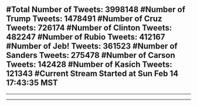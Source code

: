 #Total Number of Tweets: 3998148 
#Number of Trump Tweets: 1478491
#Number of Cruz Tweets: 726174
#Number of Clinton Tweets: 482247
#Number of Rubio Tweets: 412167
#Number of Jeb! Tweets: 361523
#Number of Sanders Tweets: 275478
#Number of Carson Tweets: 142428
#Number of Kasich Tweets: 121343
#Current Stream Started at Sun Feb 14 17:43:35 MST
---
---
---
